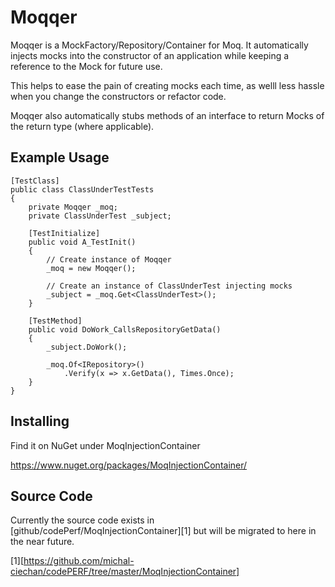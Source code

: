 # Moqqer

Moqqer is a MockFactory/Repository/Container for Moq. It automatically injects mocks into the constructor of an application while keeping a reference to the Mock for future use.

This helps to ease the pain of creating mocks each time, as welll less hassle when you change the constructors or refactor code.

Moqqer also automatically stubs methods of an interface to return Mocks of the return type (where applicable).

## Example Usage

    [TestClass]
    public class ClassUnderTestTests
    {
        private Moqqer _moq;
        private ClassUnderTest _subject;

        [TestInitialize]
        public void A_TestInit()
        {
            // Create instance of Moqqer
            _moq = new Moqqer();
            
            // Create an instance of ClassUnderTest injecting mocks
            _subject = _moq.Get<ClassUnderTest>();
        }

        [TestMethod]
        public void DoWork_CallsRepositoryGetData()
        {
            _subject.DoWork();

            _moq.Of<IRepository>()
                .Verify(x => x.GetData(), Times.Once);
        }
    }

## Installing

Find it on NuGet under MoqInjectionContainer

https://www.nuget.org/packages/MoqInjectionContainer/

## Source Code

Currently the source code exists in [github/codePerf/MoqInjectionContainer][1] but will be migrated to here in the near future.

[1][https://github.com/michal-ciechan/codePERF/tree/master/MoqInjectionContainer]
